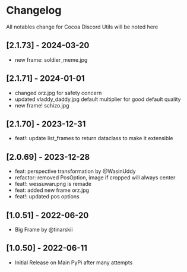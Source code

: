 # Changelog

All notables change for Cocoa Discord Utils will be noted here

## [2.1.73] - 2024-03-20

- new frame: soldier_meme.jpg

## [2.1.71] - 2024-01-01

- changed orz.jpg for safety concern
- updated vladdy_daddy.jpg default multiplier for good default quality
- new frame! schizo.jpg

## [2.1.70] - 2023-12-31

- feat!: update list_frames to return dataclass to make it extensible

## [2.0.69] - 2023-12-28

- feat: perspective transformation by @WasinUddy
- refactor: removed PosOption, image if cropped will always center
- feat!: wessuwan.png is remade
- feat: added new frame orz.jpg
- feat!: updated pos options

## [1.0.51] - 2022-06-20

- Big Frame by @tinarskii

## [1.0.50] - 2022-06-11

- Initial Release on Main PyPi after many attempts
